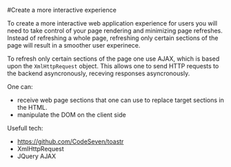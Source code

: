 #Create a more interactive experience

To create a more interactive web application experience for users you will need to take control of your page rendering and minimizing page refreshes. Instead of refreshing a whole page, refreshing only certain sections of the page will result in a smoother user experinece. 

To refresh only certain sections of the page one use AJAX, which is based upon the ```XmlHttpRequest``` object. This allows one to send HTTP requests to the backend asyncronously, receving responses asyncronously. 

One can:
* receive web page sections that one can use to replace target sections in the  HTML.
* manipulate the DOM on the client side

Usefull tech:

* https://github.com/CodeSeven/toastr
* XmlHttpRequest
* JQuery AJAX
